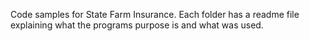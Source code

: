 Code samples for State Farm Insurance.
Each folder has a readme file explaining what the programs purpose is and what was used.
